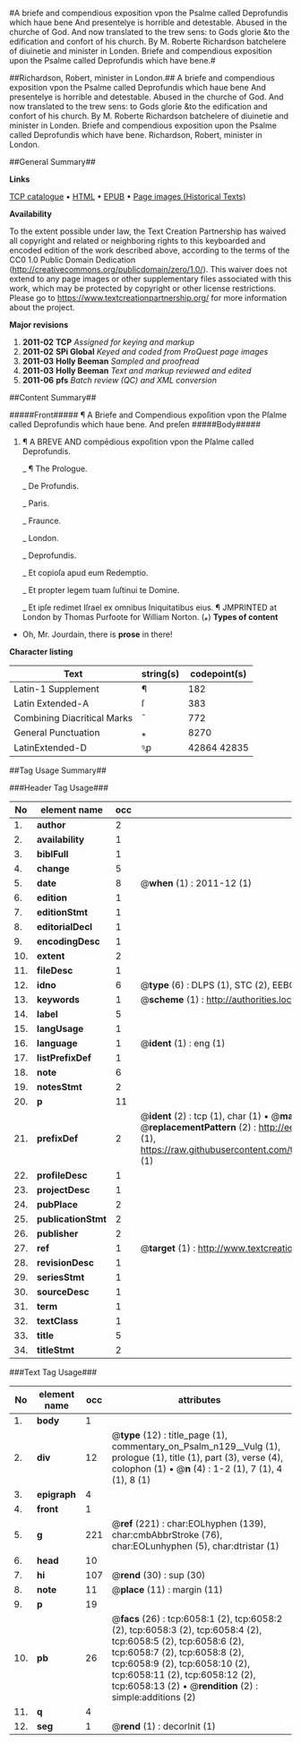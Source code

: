 #A briefe and compendious exposition vpon the Psalme called Deprofundis which haue bene And presentelye is horrible and detestable. Abused in the churche of God. And now translated to the trew sens: to Gods glorie &to the edification and confort of his church. By M. Roberte Richardson batchelere of diuinetie and minister in Londen. Briefe and compendious exposition upon the Psalme called Deprofundis which have bene.#

##Richardson, Robert, minister in London.##
A briefe and compendious exposition vpon the Psalme called Deprofundis which haue bene And presentelye is horrible and detestable. Abused in the churche of God. And now translated to the trew sens: to Gods glorie &to the edification and confort of his church. By M. Roberte Richardson batchelere of diuinetie and minister in Londen.
Briefe and compendious exposition upon the Psalme called Deprofundis which have bene.
Richardson, Robert, minister in London.

##General Summary##

**Links**

[TCP catalogue](http://www.ota.ox.ac.uk/tcp/)  • 
[HTML](http://tei.it.ox.ac.uk/tcp/Texts-HTML/free/A10/A10744.html)  • 
[EPUB](http://tei.it.ox.ac.uk/tcp/Texts-EPUB/free/A10/A10744.epub) • 
[Page images (Historical Texts)](https://historicaltexts.jisc.ac.uk/eebo-99841473e)

**Availability**

To the extent possible under law, the Text Creation Partnership has waived all copyright and related or neighboring rights to this keyboarded and encoded edition of the work described above, according to the terms of the CC0 1.0 Public Domain Dedication (http://creativecommons.org/publicdomain/zero/1.0/). This waiver does not extend to any page images or other supplementary files associated with this work, which may be protected by copyright or other license restrictions. Please go to https://www.textcreationpartnership.org/ for more information about the project.

**Major revisions**

1. __2011-02__ __TCP__ *Assigned for keying and markup*
1. __2011-02__ __SPi Global__ *Keyed and coded from ProQuest page images*
1. __2011-03__ __Holly Beeman__ *Sampled and proofread*
1. __2011-03__ __Holly Beeman__ *Text and markup reviewed and edited*
1. __2011-06__ __pfs__ *Batch review (QC) and XML conversion*

##Content Summary##

#####Front#####
¶ A Briefe and Compendious expoſition vpon the Pſalme called Deprofundis which haue bene. And preſen
#####Body#####

1. ¶ A BREVE AND compēdious expoſition vpon the Pſalme called Deprofundis.

    _ ¶ The Prologue.

    _ De Profundis.

    _ Paris.

    _ Fraunce.

    _ London.

    _ Deprofundis.

    _ Et copioſa apud eum Redemptio.

    _ Et propter legem tuam ſuſtinui te Domine.

    _ Et ipſe redimet Iſrael ex omnibus Iniquitatibus eius.
¶ JMPRINTED at London by Thomas Purfoote for William Norton. (*⁎*)
**Types of content**

  * Oh, Mr. Jourdain, there is **prose** in there!

**Character listing**


|Text|string(s)|codepoint(s)|
|---|---|---|
|Latin-1 Supplement|¶|182|
|Latin Extended-A|ſ|383|
|Combining             Diacritical Marks|̄|772|
|General Punctuation|⁎|8270|
|LatinExtended-D|ꝰꝓ|42864 42835|

##Tag Usage Summary##

###Header Tag Usage###

|No|element name|occ|attributes|
|---|---|---|---|
|1.|__author__|2||
|2.|__availability__|1||
|3.|__biblFull__|1||
|4.|__change__|5||
|5.|__date__|8| @__when__ (1) : 2011-12 (1)|
|6.|__edition__|1||
|7.|__editionStmt__|1||
|8.|__editorialDecl__|1||
|9.|__encodingDesc__|1||
|10.|__extent__|2||
|11.|__fileDesc__|1||
|12.|__idno__|6| @__type__ (6) : DLPS (1), STC (2), EEBO-CITATION (1), PROQUEST (1), VID (1)|
|13.|__keywords__|1| @__scheme__ (1) : http://authorities.loc.gov/ (1)|
|14.|__label__|5||
|15.|__langUsage__|1||
|16.|__language__|1| @__ident__ (1) : eng (1)|
|17.|__listPrefixDef__|1||
|18.|__note__|6||
|19.|__notesStmt__|2||
|20.|__p__|11||
|21.|__prefixDef__|2| @__ident__ (2) : tcp (1), char (1)  •  @__matchPattern__ (2) : ([0-9\-]+):([0-9IVX]+) (1), (.+) (1)  •  @__replacementPattern__ (2) : http://eebo.chadwyck.com/downloadtiff?vid=$1&page=$2 (1), https://raw.githubusercontent.com/textcreationpartnership/Texts/master/tcpchars.xml#$1 (1)|
|22.|__profileDesc__|1||
|23.|__projectDesc__|1||
|24.|__pubPlace__|2||
|25.|__publicationStmt__|2||
|26.|__publisher__|2||
|27.|__ref__|1| @__target__ (1) : http://www.textcreationpartnership.org/docs/. (1)|
|28.|__revisionDesc__|1||
|29.|__seriesStmt__|1||
|30.|__sourceDesc__|1||
|31.|__term__|1||
|32.|__textClass__|1||
|33.|__title__|5||
|34.|__titleStmt__|2||


###Text Tag Usage###

|No|element name|occ|attributes|
|---|---|---|---|
|1.|__body__|1||
|2.|__div__|12| @__type__ (12) : title_page (1), commentary_on_Psalm_n129__Vulg (1), prologue (1), title (1), part (3), verse (4), colophon (1)  •  @__n__ (4) : 1-2 (1), 7 (1), 4 (1), 8 (1)|
|3.|__epigraph__|4||
|4.|__front__|1||
|5.|__g__|221| @__ref__ (221) : char:EOLhyphen (139), char:cmbAbbrStroke (76), char:EOLunhyphen (5), char:dtristar (1)|
|6.|__head__|10||
|7.|__hi__|107| @__rend__ (30) : sup (30)|
|8.|__note__|11| @__place__ (11) : margin (11)|
|9.|__p__|19||
|10.|__pb__|26| @__facs__ (26) : tcp:6058:1 (2), tcp:6058:2 (2), tcp:6058:3 (2), tcp:6058:4 (2), tcp:6058:5 (2), tcp:6058:6 (2), tcp:6058:7 (2), tcp:6058:8 (2), tcp:6058:9 (2), tcp:6058:10 (2), tcp:6058:11 (2), tcp:6058:12 (2), tcp:6058:13 (2)  •  @__rendition__ (2) : simple:additions (2)|
|11.|__q__|4||
|12.|__seg__|1| @__rend__ (1) : decorInit (1)|

